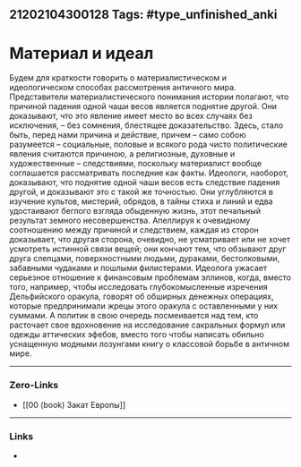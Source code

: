 21202104300128
Tags: #type_unfinished_anki 
---
# Материал и идеал

Будем для краткости говорить о материалистическом и идеологическом способах рассмотрения античного мира. Представители материалистического понимания истории полагают, что причиной падения одной чаши весов является поднятие другой. Они доказывают, что это явление имеет место во всех случаях без исключения, – без сомнения, блестящее доказательство. Здесь, стало быть, перед нами причина и действие, причем – само собою разумеется – социальные, половые и всякого рода чисто политические явления считаются причиною, а религиозные, духовные и художественные – следствиями, поскольку материалист вообще соглашается рассматривать последние как факты. Идеологи, наоборот, доказывают, что поднятие одной чаши весов есть следствие падения другой, и доказывают это с такой же точностью. Они углубляются в изучение культов, мистерий, обрядов, в тайны стиха и линий и едва удостаивают беглого взгляда обыденную жизнь, этот печальный результат земного несовершенства. Апеллируя к очевидному соотношению между причиной и следствием, каждая из сторон доказывает, что другая сторона, очевидно, не усматривает или не хочет усмотреть истинной связи вещей; они кончают тем, что обзывают друг друга слепцами, поверхностными людьми, дураками, бестолковыми, забавными чудаками и пошлыми филистерами. Идеолога ужасает серьезное отношение к финансовым проблемам эллинов, когда, вместо того, например, чтобы исследовать глубокомысленные изречения Дельфийского оракула, говорят об обширных денежных операциях, которые предпринимали жрецы этого оракула с оставленными у них суммами. А политик в свою очередь посмеивается над тем, кто расточает свое вдохновение на исследование сакральных формул или одежды аттических эфебов, вместо того чтобы написать обильно уснащенную модными лозунгами книгу о классовой борьбе в античном мире.

---
### Zero-Links
- [[00 (book) Закат Европы]]
---
### Links
-
